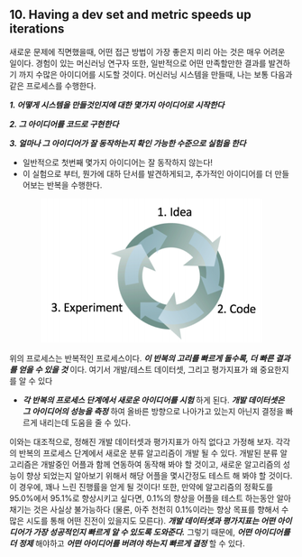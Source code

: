 ## 10. Having a dev set and metric speeds up iterations

새로운 문제에 직면했을때, 어떤 접근 방법이 가장 좋은지 미리 아는 것은 매우 어려운 일이다. 경험이 있는 머신러닝 연구자 또한, 일반적으로 어떤 만족할만한 결과를 발견하기 까지 수많은 아이디어를 시도할 것이다. 머신러닝 시스템을 만들때, 나는 보통 다음과 같은 프로세스를 수행한다.

***1. 어떻게 시스템을 만들것인지에 대한 몇가지 아이디어로 시작한다***

***2. 그 아이디어를 코드로 구현한다***

***3. 얼마나 그 아이디어가 잘 동작하는지 확인 가능한 수준으로 실험을 한다*** 
   - 일반적으로 첫번째 몇가지 아이디어는 잘 동작하지 않는다! 
   - 이 실험으로 부터, 뭔가에 대하 단서를 발견하게되고, 추가적인 아이디어를 더 만들어보는 반복을 수행한다.

<div style="text-align:center;">
  <img src="../img/10_1.PNG"/>
</div>

위의 프로세스는 반복적인 프로세스이다. ***이 반복의 고리를 빠르게 돌수록, 더 빠른 결과를 얻을 수 있을 것*** 이다. 여기서 개발/테스트 데이터셋, 그리고 평가지표가 왜 중요한지를 알 수 있다
 - ***각 반복의 프로세스 단계에서 새로운 아이디어를 시험*** 하게 된다. ***개발 데이터셋은 그 아이디어의 성능을 측정*** 하여 올바른 방향으로 나아가고 있는지 아닌지 결정을 빠르게 내리는데 도움을 줄 수 있다.

이와는 대조적으로, 정해진 개발 데이터셋과 평가지표가 아직 없다고 가정해 보자. 각각의 반복의 프로세스 단계에서 새로운 분류 알고리즘이 개발 될 수 있다. 개발된 분류 알고리즘은 개발중인 어플과 함께 연동하여 동작해 봐야 할 것이고, 새로운 알고리즘의 성능이 향상 되었는지 알아보기 위해서 해당 어플을 몇시간정도 테스트 해 봐야 할 것이다. 이 경우에, 꽤나 느린 진행률을 얻게 될 것이다! 또한, 만약에 알고리즘의 정확도를 95.0%에서 95.1%로 향상시키고 싶다면, 0.1%의 향상을 어플을 테스트 하는동안 알아채기는 것은 사실상 불가능하다 (물론, 아주 천천히 0.1%이라는 향상 목표를 향해서 수 많은 시도를 통해 어떤 진전이 있을지도 모른다). ***개발 데이터셋과 평가지표는 어떤 아이디어가 가장 성공적인지 빠르게 알 수 있도록 도와준다.*** 그렇기 때문에, ***어떤 아이디어를 더 정제*** 해야하고 ***어떤 아이디어를 버려야 하는지*** ***빠르게 결정*** 할 수 있다.
